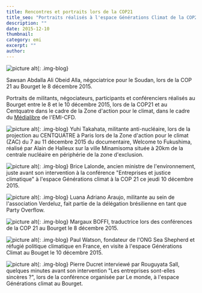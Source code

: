 ```yaml
---
title: Rencontres et portraits lors de la COP21
title_seo: "Portraits réalisés à l'espace Générations Climat de la COP21"
description: ""
date: 2015-12-10
thumbnail:
category: emi
excerpt: ""
author:
---
```

![picture alt](/images/blog/portraits-cop21-01.jpg "Portrait lors de la COP21"){: .img-blog}

Sawsan Abdalla Ali Obeid Alla, négociatrice pour le Soudan, lors de la COP 21 au Bourget le 8 décembre 2015.


Portraits de militants, négociateurs, participants et conférenciers réalisés au Bourget entre le 8 et le 10 décembre 2015, lors de la COP21 et au Centquatre dans le cadre de la Zone d'action pour le climat, dans le cadre du [Médialibre](https://blogs.emi-cfd.coop/etatsdurgence/) de l'EMI-CFD.


![picture alt](/images/blog/portraits-cop21-02.jpg "Portrait lors de la COP21"){: .img-blog}
Yuhi Takahata, militante anti-nucléaire, lors de la projection au CENTQUATRE à Paris lors de la Zone d'action pour le climat (ZAC) du 7 au 11 décembre 2015 du documentaire, Welcome to Fukushima, réalisé par Alain de Halleux sur la ville Minamisoma située à 20km de la centrale nucléaire en périphérie de la zone d'exclusion.


![picture alt](/images/blog/portraits-cop21-03.jpg "Portrait lors de la COP21"){: .img-blog}
Brice Lalonde, ancien ministre de l'environnement, juste avant son intervention à la conférence "Entreprises et justice climatique" à l'espace Générations climat à la COP 21 ce jeudi 10 décembre 2015.


![picture alt](/images/blog/portraits-cop21-04.jpg "Portrait lors de la COP21"){: .img-blog}
Luana Adriano Araujo, militante au sein de l'association Verdeluz, fait partie de la délégation brésilienne en tant que Party Overflow.


![picture alt](/images/blog/portraits-cop21-05.jpg "Portrait lors de la COP21"){: .img-blog}
Margaux BOFFI, traductrice lors des conférences de la COP 21 au Bourget le 8 décembre 2015.


![picture alt](/images/blog/portraits-cop21-06.jpg "Portrait lors de la COP21"){: .img-blog}
Paul Watson, fondateur de l'ONG Sea Shepherd et réfugié politique climatique en France, en visite à l'espace Générations Climat au Bouget le 10 décembre 2015.


![picture alt](/images/blog/portraits-cop21-07.jpg "Portrait lors de la COP21"){: .img-blog}
Pierre Ducret interviewé par Rouguyata Sall, quelques minutes avant son intervention "Les entreprises sont-elles sincères ?", lors de la conférence organisée par Le monde, à l'espace Générations climat au Bourget.

